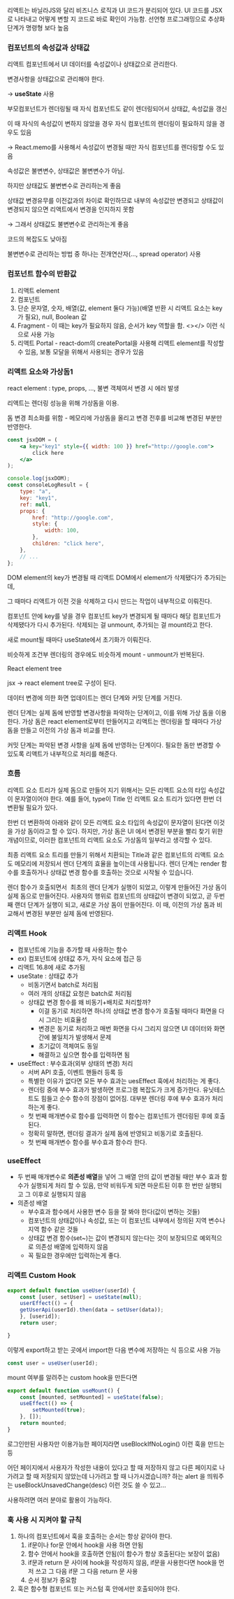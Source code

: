 리액트는 바닐라JS와 달리 비즈니스 로직과 UI 코드가 분리되어 있다.
UI 코드를 JSX로 나타내고 어떻게 변할 지 코드로 바로 확인이 가능함.
선언형 프로그래밍으로 추상화 단계가 명령형 보다 높음

### 컴포넌트의 속성값과 상태값

리액트 컴포넌트에서 UI 데이터를 속성값이나 상태값으로 관리한다.

변경사항을 상태값으로 관리해야 한다.

→ **useState** 사용

부모컴포넌트가 렌더링될 때 자식 컴포넌트도 같이 렌더링되어서 상태값, 속성값을 갱신

이 때 자식의 속성값이 변하지 않았을 경우 자식 컴포넌트의 렌더링이 필요하지 않을 경우도 있음

→ React.memo를 사용해서 속성값이 변경될 때만 자식 컴포넌트를 렌더링할 수도 있음

속성값은 불변변수, 상태값은 불변변수가 아님.

하지만 상태값도 불변변수로 관리하는게 좋음

상태값 변경유무를 이전값과의 차이로 확인하므로 내부의 속성값만 변경되고 상태값이 변경되지 않으면 리액트에서 변경을 인지하지 못함

→ 그래서 상태값도 불변변수로 관리하는게 좋음

코드의 복잡도도 낮아짐

불변변수로 관리하는 방법 중 하나는 전개연산자(..., spread operator) 사용

### 컴포넌트 함수의 반환값

1. 리액트 element
2. 컴포넌트
3. 단순 문자열, 숫자, 배열(값, element 둘다 가능)(배열 반환 시 리액트 요소는 key가 필요), null, Boolean 값
4. Fragment - 이 때는 key가 필요하지 않음, 순서가 key 역할을 함. <></> 이런 식으로 사용 가능
5. 리액트 Portal - react-dom의 createPortal을 사용해 리액트 element를 작성할 수 있음, 보통 모달을 위해서 사용되는 경우가 있음

### 리액트 요소와 가상돔1

react element : type, props, ..., 불변 객체여서 변경 시 에러 발생

리액트는 렌더링 성능을 위해 가상돔을 이용.

돔 변경 최소화를 위함 - 메모리에 가상돔을 올리고 변경 전후를 비교해 변경된 부분만 반영한다.

```jsx
const jsxDOM = (
    <a key="key1" style={{ width: 100 }} href="http://google.com">
        click here
    </a>
);

console.log(jsxDOM);
const consoleLogResult = {
    type: "a",
    key: "key1",
    ref: null,
    props: {
        href: "http://google.com",
        style: {
            width: 100,
        },
        children: "click here",
    },
    // ...
};
```

DOM element의 key가 변경될 때 리액트 DOM에서 element가 삭제됐다가 추가되는데,

그 때마다 리액트가 이전 것을 삭제하고 다시 만드는 작업이 내부적으로 이뤄진다.

컴포넌트 안에 key를 넣을 경우 컴포넌트 key가 변경되게 될 때마다 해당 컴포넌트가 삭제됐다가 다시 추가된다. 삭제되는 걸 unmount, 추가되는 걸 mount라고 한다.

새로 mount될 때마다 useState에서 초기화가 이뤄진다.

비슷하게 조건부 렌더링의 경우에도 비슷하게 mount - unmount가 반복된다.

React element tree

jsx → react element tree로 구성이 된다.

데이터 변경에 의한 화면 업데이트는 렌더 단계와 커밋 단계를 거친다.

렌더 단계는 실제 돔에 반영할 변경사항을 파악하는 단계이고, 이를 위해 가상 돔을 이용한다. 가상 돔은 react element로부터 만들어지고 리액트는 렌더링을 할 때마다 가상 돔을 만들고 이전의 가상 돔과 비교를 한다.

커밋 단계는 파악된 변경 사항을 실제 돔에 반영하는 단계이다. 필요한 돔만 변경할 수 있도록 리액트가 내부적으로 처리를 해준다.

### 흐름

리액트 요소 트리가 실제 돔으로 만들어 지기 위해서는 모든 리액트 요소의 타입 속성값이 문자열이어야 한다. 예를 들어, type이 Title 인 리액트 요소 트리가 있다면 한번 더 변환될 필요가 있다.

한번 더 변환하여 아래와 같이 모든 리액트 요소 타입의 속성값이 문자열이 된다면 이것을 가상 돔이라고 할 수 있다. 하지만, 가상 돔은 UI 에서 변경된 부분을 빨리 찾기 위한 개념이므로, 이러한 컴포넌트의 리액트 요소도 가상돔의 일부라고 생각할 수 있다.

최종 리액트 요소 트리를 만들기 위해서 치환되는 Title과 같은 컴포넌트의 리액트 요소도 메모리에 저장되서 렌더 단계의 효율을 높이는데 사용됩니다. 렌더 단계는 render 함수를 호출하거나 상태값 변경 함수를 호출하는 것으로 시작될 수 있습니다.

렌더 함수가 호출되면서  최초의 렌더 단계가 실행이 되었고, 이렇게 만들어진 가상 돔이 실제 돔으로 만들어진다. 사용자의 행위로 컴포넌트의 상태값이 변경이 되었고, 곧 두번째 랜더 단계가 실행이 되고, 새로운 가상 돔이 만들어진다. 이 때, 이전의 가상 돔과 비교해서 변경된 부분만 실제 돔에 반영된다.

### 리액트 Hook

-   컴포넌트에 기능을 추가할 때 사용하는 함수
-   ex) 컴포넌트에 상태값 추가, 자식 요소에 접근 등
-   리액트 16.8에 새로 추가됨
-   useState : 상태값 추가
    -   비동기면서 batch로 처리됨
    -   여러 개의 상태값 요청은 batch로 처리됨
    -   상태값 변경 함수를 왜 비동기+배치로 처리할까?
        -   이걸 동기로 처리하면 하나의 상태값 변경 함수가 호출될 때마다 화면을 다시 그리는 비효율성
        -   변경은 동기로 처리하고 매번 화면을 다시 그리지 않으면 UI 데이터와 화면간에 불일치가 발생해서 문제
        -   초기값이 객체여도 동일
        -   해결하고 싶으면 함수를 입력하면 됨
-   useEffect : 부수효과(외부 상태의 변경) 처리
    -   서버 API 호출, 이벤트 핸들러 등록 등
    -   특별한 이유가 없다면 모든 부수 효과는 uesEffect 훅에서 처리하는 게 좋다.
    -   렌더링 중에 부수 효과가 발생하면 프로그램 복잡도가 크게 증가한다. 유닛테스트도 힘들고 순수 함수의 장점이 없어짐. 대부분 렌더링 후에 부수 효과가 처리하는게 좋다.
    -   첫 번째 매개변수로 함수를 입력하면 이 함수는 컴포넌트가 렌더링된 후에 호출된다.
    -   정확히 말하면, 렌더링 결과가 실제 돔에 반영되고 비동기로 호출된다.
    -   첫 번째 매개변수 함수를 부수효과 함수라 한다.

### useEffect

-   두 번째 매개변수로 **의존성 배열**을 넣어 그 배열 안의 값이 변경될 때만 부수 효과 함수가 실행되게 처리 할 수 있음, 만약 비워두게 되면 마운트된 이후 한 번만 실행되고 그 이후로 실행되지 않음
-   의존성 배열
    -   부수효과 함수에서 사용한 변수 등을 잘 봐야 한다(값이 변하는 것들)
    -   컴포넌트의 상태값이나 속성값, 또는 이 컴포넌트 내부에서 정의된 지역 변수나 지역 함수 같은 것들
    -   상태값 변경 함수(set~)는 값이 변경되지 않는다는 것이 보장되므로 예외적으로 의존성 배열에 입력하지 않음
    -   꼭 필요한 경우에만 입력하는게 좋다.

### 리액트 Custom Hook

```jsx
export default function useUser(userId) {
	const [user, setUser] = useState(null);
	userEffect(() ⇒ {
	getUserApi(userId).then(data ⇒ setUser(data));
	}, [userid]);
	return user;

}
```

이렇게 export하고 받는 곳에서 import한 다음 변수에 저장하는 식 등으로 사용 가능

```jsx
const user = useUser(userId);
```

mount 여부를 알려주는 custom hook을 만든다면

```jsx
export default function useMount() {
    const [mounted, setMounted] = useState(false);
    useEffect(() => {
        setMounted(true);
    }, []);
    return mounted;
}
```

로그인만된 사용자만 이용가능한 페이지라면 useBlockIfNoLogin() 이런 훅을 만드는 등

어던 페이지에서 사용자가 작성한 내용이 있다고 할 때 저장하지 않고 다른 페이지로 나가려고 할 때 저장되지 않았는데 나가려고 할 때 나가시겠습니까? 하는 alert 을 띄워주는 useBlockUnsavedChange(desc) 이런 것도 쓸 수 있고...

사용하려면 여러 분야로 활용이 가능하다.

### 훅 사용 시 지켜야 할 규칙

1. 하나의 컴포넌트에서 훅을 호출하는 순서는 항상 같아야 한다.
    1. if문이나 for문 안에서 hook을 사용 하면 안됨
    2. 함수 안에서 hook을 호출하면 안됨(이 함수가 항상 호출된다는 보장이 없음)
    3. if문과 return 문 사이에 hook을 작성하지 않음, if문을 사용한다면 hook을 먼저 쓰고 그 다음 if문 그 다음 return 문 사용
    4. 순서 정보가 중요함
2. 훅은 함수형 컴포넌트 또는 커스텀 훅 안에서만 호출되어야 한다.
